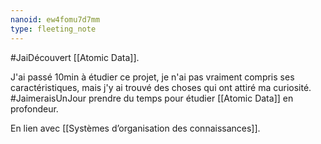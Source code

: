 ```yaml
---
nanoid: ew4fomu7d7mm
type: fleeting_note
---
```

#JaiDécouvert [[Atomic Data]].

J'ai passé 10min à étudier ce projet, je n'ai pas vraiment compris ses caractéristiques, mais j'y ai trouvé des choses qui ont attiré ma curiosité. #JaimeraisUnJour prendre du temps pour étudier [[Atomic Data]] en profondeur.

En lien avec [[Systèmes d’organisation des connaissances]].
